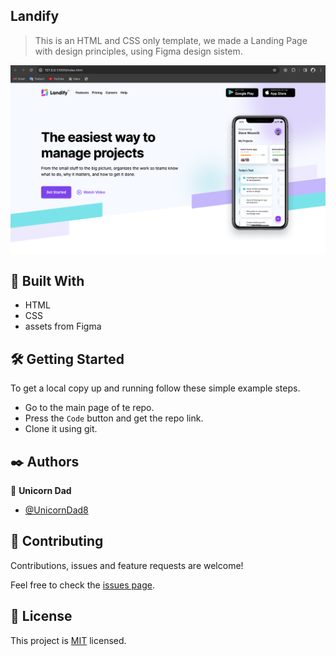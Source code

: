 ## Landify

> This is an HTML and CSS only template, we made a Landing Page with design principles, using Figma design sistem.

![Landify](./Landify.png)

## 🔧 Built With

- HTML
- CSS
- assets from Figma

## 🛠 Getting Started

To get a local copy up and running follow these simple example steps.

- Go to the main page of te repo.
- Press the `Code` button and get the repo link.
- Clone it using git.

## ✒️ Authors

👤 **Unicorn Dad**

- [@UnicornDad8](https://github.com/UnicornDad8)

## 🤝 Contributing

Contributions, issues and feature requests are welcome!

Feel free to check the [issues page](https://github.com/UnicornDad8/landify/issues).

## 📝 License

This project is [MIT](lic.url) licensed.

